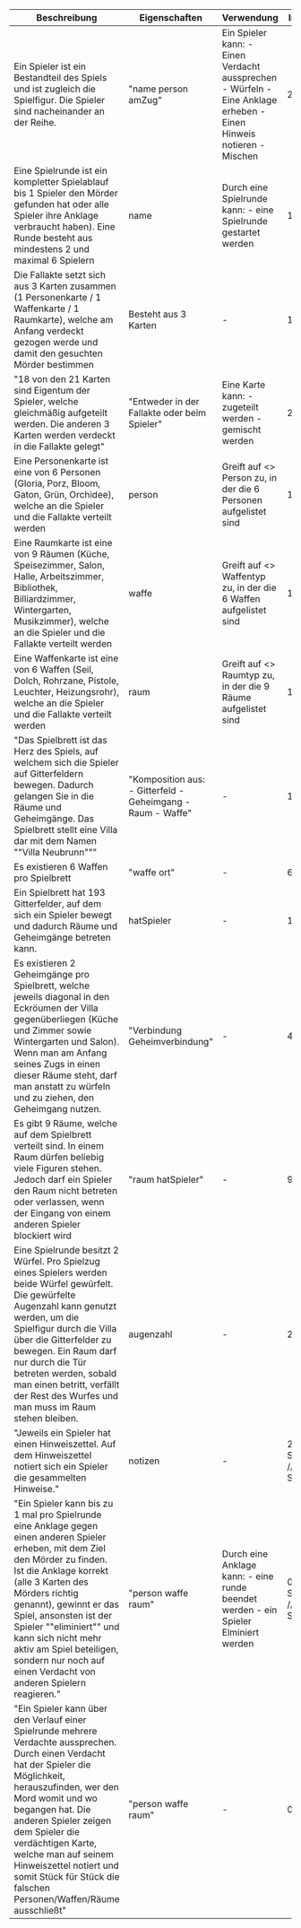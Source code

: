 | Beschreibung | Eigenschaften | Verwendung | Instanzen |
| ------------ | ------------- | ---------- | --------- |
| Ein Spieler ist ein Bestandteil des Spiels und ist zugleich die Spielfigur. Die Spieler sind nacheinander an der Reihe. | "name person amZug" | Ein Spieler kann: - Einen Verdacht aussprechen - Würfeln - Eine Anklage erheben - Einen Hinweis notieren - Mischen | 2..6 |
| Eine Spielrunde ist ein kompletter Spielablauf bis 1 Spieler den Mörder gefunden hat oder alle Spieler ihre Anklage verbraucht haben). Eine Runde besteht aus mindestens 2 und maximal 6 Spielern | name | Durch eine Spielrunde kann: - eine Spielrunde gestartet werden | 1 |
| Die Fallakte setzt sich aus 3 Karten zusammen (1 Personenkarte / 1 Waffenkarte / 1 Raumkarte), welche am Anfang verdeckt gezogen werde und damit den gesuchten Mörder bestimmen | Besteht aus 3 Karten | - | 1 |
| "18 von den 21 Karten sind Eigentum der Spieler, welche gleichmäßig aufgeteilt werden. Die anderen 3 Karten werden verdeckt in die Fallakte gelegt" | "Entweder in der Fallakte oder beim Spieler" | Eine Karte kann: - zugeteilt werden - gemischt werden | 21 |
| Eine Personenkarte ist eine von 6 Personen (Gloria, Porz, Bloom, Gaton, Grün, Orchidee), welche an die Spieler und die Fallakte verteilt werden | person | Greift auf <<enumeration>> Person zu, in der die 6 Personen aufgelistet sind | 1 |
| Eine Raumkarte ist eine von 9 Räumen (Küche, Speisezimmer, Salon, Halle, Arbeitszimmer, Bibliothek, Billiardzimmer, Wintergarten, Musikzimmer), welche an die Spieler und die Fallakte verteilt werden | waffe | Greift auf <<enumeration>> Waffentyp zu, in der die 6 Waffen aufgelistet sind | 1 |
| Eine Waffenkarte ist eine von 6 Waffen (Seil, Dolch, Rohrzane, Pistole, Leuchter, Heizungsrohr), welche an die Spieler und die Fallakte verteilt werden | raum | Greift auf <<enumeration>> Raumtyp zu, in der die 9 Räume aufgelistet sind | 1 |
| "Das Spielbrett ist das Herz des Spiels, auf welchem sich die Spieler auf Gitterfeldern bewegen. Dadurch gelangen Sie in die Räume und Geheimgänge. Das Spielbrett stellt eine Villa dar mit dem Namen  ""Villa Neubrunn""" | "Komposition aus: - Gitterfeld - Geheimgang - Raum - Waffe" | - | 1 |
| Es existieren 6 Waffen pro Spielbrett | "waffe ort" | - | 6 |
| Ein Spielbrett hat 193 Gitterfelder, auf dem sich ein Spieler bewegt und dadurch Räume und Geheimgänge betreten kann. | hatSpieler | - | 193 |
| Es existieren 2 Geheimgänge pro Spielbrett, welche jeweils diagonal in den Eckröumen der Villa gegenüberliegen (Küche und Zimmer sowie Wintergarten und Salon). Wenn man am Anfang seines Zugs in einen dieser Räume steht, darf man anstatt zu würfeln und zu ziehen, den Geheimgang nutzen. | "Verbindung Geheimverbindung" | - | 4 |
| Es gibt 9 Räume, welche auf dem Spielbrett verteilt sind. In einem Raum dürfen beliebig viele Figuren stehen. Jedoch darf ein Spieler den Raum nicht betreten oder verlassen, wenn der Eingang von einem anderen Spieler blockiert wird | "raum hatSpieler" | - | 9 |
| Eine Spielrunde besitzt 2 Würfel. Pro Spielzug eines Spielers werden beide Würfel gewürfelt. Die gewürfelte Augenzahl kann genutzt werden, um die Spielfigur durch die Villa über die Gitterfelder zu bewegen. Ein Raum darf nur durch die Tür betreten werden, sobald man einen betritt, verfällt der Rest des Wurfes und man muss im Raum stehen bleiben. | augenzahl | - | 2 |
| "Jeweils ein Spieler hat einen Hinweiszettel. Auf dem Hinweiszettel notiert sich ein Spieler die gesammelten Hinweise." | notizen | - | 2..6 pro Spielrunde // 1 pro Spieler |
| "Ein Spieler kann bis zu 1 mal pro Spielrunde eine Anklage gegen einen anderen Spieler erheben, mit dem Ziel den Mörder zu finden. Ist die Anklage korrekt (alle 3 Karten des Mörders richtig genannt), gewinnt er das Spiel, ansonsten ist der Spieler ""eliminiert"" und kann sich nicht mehr aktiv am Spiel beteiligen, sondern nur noch auf einen Verdacht von anderen Spielern reagieren." | "person waffe raum" | Durch eine Anklage kann: - eine runde beendet werden - ein Spieler Elminiert werden | 0..6 pro Spielrunde // 0..1 pro Spieler |
| "Ein Spieler kann über den Verlauf einer Spielrunde mehrere Verdachte aussprechen. Durch einen Verdacht hat der Spieler die Möglichkeit, herauszufinden, wer den Mord womit und wo begangen hat. Die anderen Spieler zeigen dem Spieler die verdächtigen Karte, welche man auf seinem Hinweiszettel notiert und somit Stück für Stück die falschen Personen/Waffen/Räume ausschließt" | "person waffe raum" | - | 0..* |

